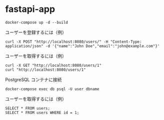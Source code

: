 # fastapi-app
 

```
docker-compose up -d --build
```

ユーザーを登録するには（例）
```
curl -X POST "http://localhost:8080/users/" -H "Content-Type: application/json" -d '{"name":"John Doe","email":"john@example.com"}'
```

ユーザーを取得するには（例）
```
curl -X GET "http://localhost:8080/users/1"
curl "http://localhost:8080/users/1"
```

PostgreSQL コンテナに接続
```
docker-compose exec db psql -U user dbname
```

ユーザーを取得するには（例）
```
SELECT * FROM users;
SELECT * FROM users WHERE id = 1;
```